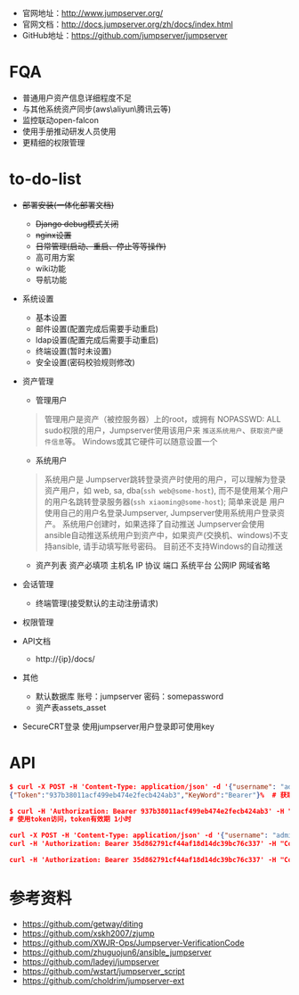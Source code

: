 - 官网地址：http://www.jumpserver.org/
- 官网文档：http://docs.jumpserver.org/zh/docs/index.html
- GitHub地址：https://github.com/jumpserver/jumpserver

# FQA
- 普通用户资产信息详细程度不足
- 与其他系统资产同步(aws\aliyun\腾讯云等)
- 监控联动open-falcon
- 使用手册推动研发人员使用
- 更精细的权限管理

# to-do-list
- ~~部署安装(一体化部署文档)~~
  - ~~Django debug模式关闭~~
  - ~~nginx设置~~
  - ~~日常管理(启动、重启、停止等等操作)~~
  - 高可用方案
  - wiki功能
  - 导航功能

- 系统设置
  - 基本设置
  - 邮件设置(配置完成后需要手动重启)
  - ldap设置(配置完成后需要手动重启)
  - 终端设置(暂时未设置)
  - 安全设置(密码校验规则修改)

- 资产管理
  - 管理用户
  > 管理用户是资产（被控服务器）上的root，或拥有 NOPASSWD: ALL sudo权限的用户，Jumpserver使用该用户来 `推送系统用户`、`获取资产硬件信息`等。 Windows或其它硬件可以随意设置一个

  - 系统用户
  > 系统用户是 Jumpserver跳转登录资产时使用的用户，可以理解为登录资产用户，如 web, sa, dba(`ssh web@some-host`), 而不是使用某个用户的用户名跳转登录服务器(`ssh xiaoming@some-host`); 简单来说是 用户使用自己的用户名登录Jumpserver, Jumpserver使用系统用户登录资产。 系统用户创建时，如果选择了自动推送 Jumpserver会使用ansible自动推送系统用户到资产中，如果资产(交换机、windows)不支持ansible, 请手动填写账号密码。 目前还不支持Windows的自动推送

  - 资产列表
    资产必填项 主机名 IP 协议 端口 系统平台 公网IP 网域省略

- 会话管理
  - 终端管理(接受默认的主动注册请求)
- 权限管理

- API文档
  - http://{ip}/docs/
- 其他
  - 默认数据库 账号：jumpserver 密码：somepassword
  - 资产表assets_asset

- SecureCRT登录
  使用jumpserver用户登录即可使用key
  
# API
``` json
$ curl -X POST -H 'Content-Type: application/json' -d '{"username": "admin", "password": "admin"}' http://localhost/api/users/v1/token/  # 获取token
{"Token":"937b38011acf499eb474e2fecb424ab3","KeyWord":"Bearer"}%  # 获取到的token

$ curl -H 'Authorization: Bearer 937b38011acf499eb474e2fecb424ab3' -H "Content-Type:application/json" http://localhost/api/users/v1/users/
# 使用token访问，token有效期 1小时

curl -X POST -H 'Content-Type: application/json' -d '{"username": "admin", "password": "admin"}' http://localhost/api/users/v1/token/
curl -H 'Authorization: Bearer 35d862791cf44af18d14dc39bc76c337' -H "Content-Type:application/json" http://localhost/api/users/v1/users/

curl -H 'Authorization: Bearer 35d862791cf44af18d14dc39bc76c337' -H "Content-Type:application/json" -d '{"ip": "1.1.1.1", "hostname": "test01", "port": "22","admin_user_id":"f9ff44fc03c6489f8fabe0c816f2b579"}' http://localhost/api/assets/v1/assets/
```

# 参考资料
- https://github.com/getway/diting
- https://github.com/xskh2007/zjump
- https://github.com/XWJR-Ops/Jumpserver-VerificationCode
- https://github.com/zhuguojun6/ansible_jumpserver
- https://github.com/ladeyi/jumpserver
- https://github.com/wstart/jumpserver_script
- https://github.com/choldrim/jumpserver-ext
